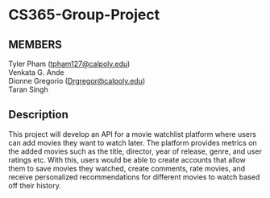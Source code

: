 # CS365-Group-Project

## MEMBERS

Tyler Pham (tpham127@calpoly.edu)   
Venkata G. Ande      
Dionne Gregorio (Drgregor@calpoly.edu)         
Taran Singh             

## Description

This project will develop an API for a movie watchlist platform where users can add movies they want to watch later. The platform provides metrics on the added movies such as the title, director, year of release, genre, and user ratings etc. With this, users would be able to create accounts that allow them to save movies they watched, create comments, rate movies, and receive personalized recommendations for different movies to watch based off their history. 

